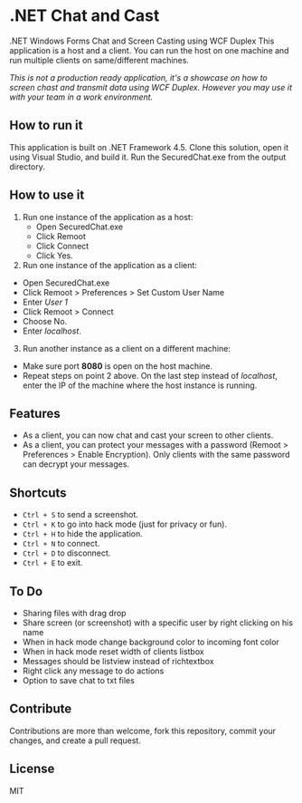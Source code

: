 # .NET Chat and Cast
.NET Windows Forms Chat and Screen Casting using WCF Duplex
This application is a host and a client. You can run the host on one machine and run multiple clients on same/different machines.

*This is not a production ready application, it's a showcase on how to screen chast and transmit data using WCF Duplex. However you may use it with your team in a work environment.*

## How to run it
This application is built on .NET Framework 4.5.
Clone this solution, open it using Visual Studio, and build it.
Run the SecuredChat.exe from the output directory.

## How to use it
1. Run one instance of the application as a host: 
    - Open SecuredChat.exe
    - Click Remoot
    - Click Connect
    - Click Yes.
2. Run one instance of the application as a client:
  - Open SecuredChat.exe
  - Click Remoot > Preferences > Set Custom User Name
  - Enter *User 1*
  - Click Remoot > Connect
  - Choose No.
  - Enter *localhost*.
3. Run another instance as a client on a different machine:
  - Make sure port **8080** is open on the host machine.
  - Repeat steps on point 2 above. On the last step instead of *localhost*, enter the IP of the machine where the host instance is running.
 
 ## Features
 - As a client, you can now chat and cast your screen to other clients.
 - As a client, you can protect your messages with a password (Remoot > Preferences > Enable Encryption). Only clients with the same password can decrypt your messages.
  
 ## Shortcuts
 - `Ctrl + S` to send a screenshot.
 - `Ctrl + K` to go into hack mode (just for privacy or fun).
 - `Ctrl + H` to hide the application.
 - `Ctrl + N` to connect.
 - `Ctrl + D` to disconnect.
 - `Ctrl + E` to exit.
 
 ## To Do
- Sharing files with drag drop
- Share screen (or screenshot) with a specific user by right clicking on his name
- When in hack mode change background color to incoming font color
- When in hack mode reset width of clients listbox
- Messages should be listview instead of richtextbox 
- Right click any message to do actions
- Option to save chat to txt files
 
 ## Contribute
 Contributions are more than welcome, fork this repository, commit your changes, and create a pull request.
 
 ## License
 MIT
